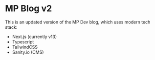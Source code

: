 # MP Blog v2

This is an updated version of the MP Dev blog, which uses modern tech stack:

- Next.js (currently v13)
- Typescript
- TailwindCSS
- Sanity.io (CMS)


